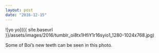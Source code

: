 ```yaml
---
layout: post
date: "2016-12-15"
---
```


![yo yo]({{ site.baseurl }}/assets/images/2016/tumblr_oi8tx1HfiY1r16syio1_1280-1024x768.jpg)

Some of Boi’s new teeth can be seen in this photo.
